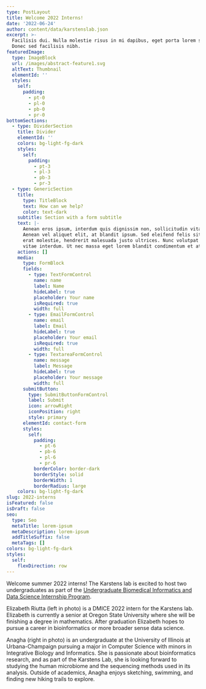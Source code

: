 ```yaml
---
type: PostLayout
title: Welcome 2022 Interns!
date: '2022-06-24'
author: content/data/karstenslab.json
excerpt: >-
  Facilisis dui. Nulla molestie risus in mi dapibus, eget porta lorem semper.
  Donec sed facilisis nibh.
featuredImage:
  type: ImageBlock
  url: /images/abstract-feature1.svg
  altText: Thumbnail
  elementId: ''
  styles:
    self:
      padding:
        - pt-0
        - pl-0
        - pb-0
        - pr-0
bottomSections:
  - type: DividerSection
    title: Divider
    elementId: ''
    colors: bg-light-fg-dark
    styles:
      self:
        padding:
          - pt-3
          - pl-3
          - pb-3
          - pr-3
  - type: GenericSection
    title:
      type: TitleBlock
      text: How can we help?
      color: text-dark
    subtitle: Section with a form subtitle
    text: |-
      Aenean eros ipsum, interdum quis dignissim non, sollicitudin vitae nisl.
      Aenean vel aliquet elit, at blandit ipsum. Sed eleifend felis sit amet
      erat molestie, hendrerit malesuada justo ultrices. Nunc volutpat at erat
      vitae interdum. Ut nec massa eget lorem blandit condimentum et at risus.
    actions: []
    media:
      type: FormBlock
      fields:
        - type: TextFormControl
          name: name
          label: Name
          hideLabel: true
          placeholder: Your name
          isRequired: true
          width: full
        - type: EmailFormControl
          name: email
          label: Email
          hideLabel: true
          placeholder: Your email
          isRequired: true
          width: full
        - type: TextareaFormControl
          name: message
          label: Message
          hideLabel: true
          placeholder: Your message
          width: full
      submitButton:
        type: SubmitButtonFormControl
        label: Submit
        icon: arrowRight
        iconPosition: right
        style: primary
      elementId: contact-form
      styles:
        self:
          padding:
            - pt-6
            - pb-6
            - pl-6
            - pr-6
          borderColor: border-dark
          borderStyle: solid
          borderWidth: 1
          borderRadius: large
    colors: bg-light-fg-dark
slug: 2022-interns
isFeatured: false
isDraft: false
seo:
  type: Seo
  metaTitle: lorem-ipsum
  metaDescription: lorem-ipsum
  addTitleSuffix: false
  metaTags: []
colors: bg-light-fg-dark
styles:
  self:
    flexDirection: row
---
```

Welcome summer 2022 interns! The Karstens lab is excited to host two undergraduates as part of the [Undergraduate Biomedical Informatics and Data Science Internship Program](https://www.ohsu.edu/school-of-medicine/medical-informatics-and-clinical-epidemiology/high-school-and-college).

Elizabeth Riutta (left in photo) is a DMICE 2022 intern for the Karstens lab. Elizabeth is currently a senior at Oregon State University where she will be finishing a degree in mathematics. After graduation Elizabeth hopes to pursue a career in bioinformatics or more broader sense data science.

Anagha (right in photo) is an undergraduate at the University of Illinois at Urbana-Champaign pursuing a major in Computer Science with minors in Integrative Biology and Informatics. She is passionate about bioinformatics research, and as part of the Karstens Lab, she is looking forward to studying the human microbiome and the sequencing methods used in its analysis. Outside of academics, Anagha enjoys sketching, swimming, and finding new hiking trails to explore.
